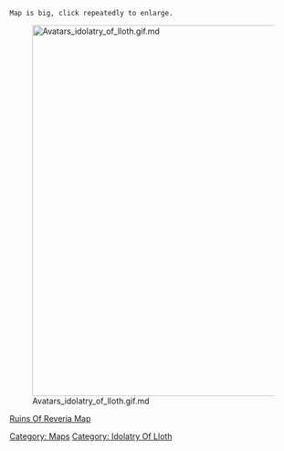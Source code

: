 `Map is big, click repeatedly to enlarge.`

<figure>
<img src="Avatars_idolatry_of_lloth.gif.md"
title="Avatars_idolatry_of_lloth.gif.md" width="650"
alt="Avatars_idolatry_of_lloth.gif.md" />
<figcaption
aria-hidden="true">Avatars_idolatry_of_lloth.gif.md</figcaption>
</figure>

[Ruins Of Reveria Map](Ruins_Of_Reveria_Map "wikilink")

[Category: Maps](Category:_Maps "wikilink") [Category: Idolatry Of
Lloth](Category:_Idolatry_Of_Lloth "wikilink")
